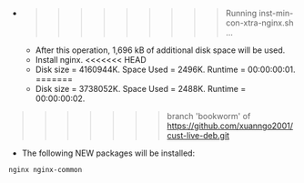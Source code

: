 * >>>>>>>>> Running inst-min-con-xtra-nginx.sh ...
  * After this operation, 1,696 kB of additional disk space will be used.
  * Install nginx.
<<<<<<< HEAD
  * Disk size = 4160944K. Space Used = 2496K. Runtime = 00:00:00:01.
=======
  * Disk size = 3738052K. Space Used = 2488K. Runtime = 00:00:00:02.
>>>>>>> branch 'bookworm' of https://github.com/xuanngo2001/cust-live-deb.git
  * The following NEW packages will be installed:
  ```bash
nginx nginx-common
  ```
